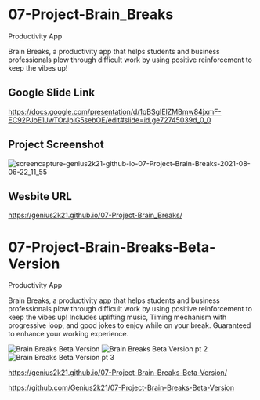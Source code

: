# 07-Project-Brain_Breaks
Productivity App

Brain Breaks, a productivity app that helps students and business professionals plow through difficult work by using positive reinforcement to keep the vibes up!

## Google Slide Link 
https://docs.google.com/presentation/d/1qBSgIElZMBmw84jxmF-EC92PJoE1JwTOrJpiG5sebOE/edit#slide=id.ge72745039d_0_0

## Project Screenshot
![screencapture-genius2k21-github-io-07-Project-Brain-Breaks-2021-08-06-22_11_55](https://user-images.githubusercontent.com/85428896/128584765-9aa4035e-8d50-4419-bb4d-f735d512fc8b.png)

## Wesbite URL
https://genius2k21.github.io/07-Project-Brain_Breaks/

# 07-Project-Brain-Breaks-Beta-Version

Productivity App

Brain Breaks, a productivity app that helps students and business professionals plow through difficult work by using positive reinforcement to keep the vibes up!
Includes uplifting music, Timing mechanism with progressive loop, and good jokes to enjoy while on your break. Guaranteed to enhance your working experience. 

![Brain Breaks Beta Version](https://user-images.githubusercontent.com/85536828/128836875-b3c4fc0f-f8fc-4c7e-a294-ed10aac17cd3.JPG)
![Brain Breaks Beta Version pt 2](https://user-images.githubusercontent.com/85536828/128836877-fdc2a8db-6ce3-4c9a-bdb9-2deb638946dc.JPG)
![Brain Breaks Beta Version pt 3](https://user-images.githubusercontent.com/85536828/128836872-590acec1-fc56-4017-b327-8c55228d76c6.JPG)

https://genius2k21.github.io/07-Project-Brain-Breaks-Beta-Version/

https://github.com/Genius2k21/07-Project-Brain-Breaks-Beta-Version
